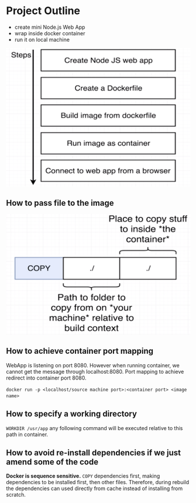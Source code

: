 # Project Outline

* create mini Node.js Web App
* wrap inside docker container
* run it on local machine

![alt text](step.png)

## How to pass file to the image

![alt text](copy.png)

## How to achieve container port mapping

WebApp is listening on port 8080. However when running container, we cannot get the message through localhost:8080. Port mapping to achieve redirect into container port 8080.

`docker run -p <localhost/source machine port>:<container port> <image name>`

## How to specify a working directory

`WORKDIR /usr/app` any following command will be executed relative to this path in container.

## How to avoid re-install dependencies if we just amend some of the code

**Docker is sequence sensitive.** `COPY` dependencies first, making dependencies to be installed first, then other files. Therefore, during rebuild the dependencies can used directly from cache instead of installing from scratch.